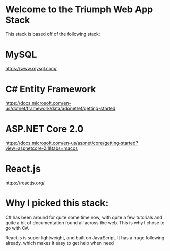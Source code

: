 # Welcome to the Triumph Web App Stack

This stack is based off of the following stack:

# MySQL
https://www.mysql.com/

# C# Entity Framework
https://docs.microsoft.com/en-us/dotnet/framework/data/adonet/ef/getting-started

# ASP.NET Core 2.0
https://docs.microsoft.com/en-us/aspnet/core/getting-started?view=aspnetcore-2.1&tabs=macos

# React.js
https://reactjs.org/


# Why I picked this stack:
C# has been around for quite some time now, with quite a few tutorials and quite a bit of documentation found all across the
web. This is why I chose to go with C#. 

React.js is super lightweight, and built on JavaScript. It has a huge following already, which makes it easy to get help when need

